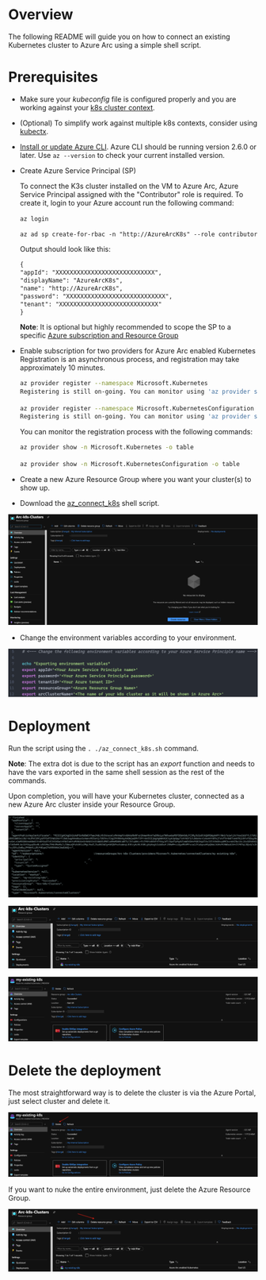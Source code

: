 # Overview

The following README will guide you on how to connect an existing Kubernetes cluster to Azure Arc using a simple shell script.

# Prerequisites

* Make sure your *kubeconfig* file is configured properly and you are working against your [k8s cluster context](https://kubernetes.io/docs/tasks/access-application-cluster/configure-access-multiple-clusters/). 

* (Optional) To simplify work against multiple k8s contexts, consider using [kubectx](https://github.com/ahmetb/kubectx).

* [Install or update Azure CLI](https://docs.microsoft.com/en-us/cli/azure/install-azure-cli?view=azure-cli-latest). Azure CLI should be running version 2.6.0 or later. Use ```az --version``` to check your current installed version.

* Create Azure Service Principal (SP)   

    To connect the K3s cluster installed on the VM to Azure Arc, Azure Service Principal assigned with the "Contributor" role is required. To create it, login to your Azure account run the following command:

    ```az login```

    ```az ad sp create-for-rbac -n "http://AzureArcK8s" --role contributor```

    Output should look like this:
    ```
    {
    "appId": "XXXXXXXXXXXXXXXXXXXXXXXXXXXX",
    "displayName": "AzureArcK8s",
    "name": "http://AzureArcK8s",
    "password": "XXXXXXXXXXXXXXXXXXXXXXXXXXXX",
    "tenant": "XXXXXXXXXXXXXXXXXXXXXXXXXXXX"
    }
    ```
    **Note**: It is optional but highly recommended to scope the SP to a specific [Azure subscription and Resource Group](https://docs.microsoft.com/en-us/cli/azure/ad/sp?view=azure-cli-latest)

* Enable subscription for two providers for Azure Arc enabled Kubernetes<br> 
  Registration is an asynchronous process, and registration may take approximately 10 minutes.
  ```bash
  az provider register --namespace Microsoft.Kubernetes
  Registering is still on-going. You can monitor using 'az provider show -n Microsoft.Kubernetes'

  az provider register --namespace Microsoft.KubernetesConfiguration
  Registering is still on-going. You can monitor using 'az provider show -n Microsoft.KubernetesConfiguration'
  ```
  You can monitor the registration process with the following commands:
  ```bash
  az provider show -n Microsoft.Kubernetes -o table
 
  az provider show -n Microsoft.KubernetesConfiguration -o table
  ```

* Create a new Azure Resource Group where you want your cluster(s) to show up. 

* Download the [az_connect_k8s](../scripts/az_connect_k8s.sh) shell script.

![](../img/onboard_k8s/01.png)

* Change the environment variables according to your environment. 

![](../img/onboard_k8s/02.png)

# Deployment

Run the script using the ```. ./az_connect_k8s.sh``` command. 

**Note**: The extra dot is due to the script has an *export* function and needs to have the vars exported in the same shell session as the rest of the commands. 

Upon completion, you will have your Kubernetes cluster, connected as a new Azure Arc cluster inside your Resource Group. 

![](../img/onboard_k8s/03.png)

![](../img/onboard_k8s/04.png)

![](../img/onboard_k8s/05.png)

# Delete the deployment

The most straightforward way is to delete the cluster is via the Azure Portal, just select cluster and delete it. 

![](../img/onboard_k8s/06.png)

If you want to nuke the entire environment, just delete the Azure Resource Group.

![](../img/onboard_k8s/07.png)